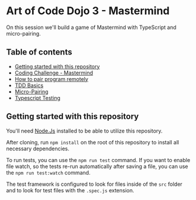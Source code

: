 # Art of Code Dojo 3 - Mastermind

On this session we'll build a game of Mastermind with TypeScript and micro-pairing.

## Table of contents
- [Getting started with this repository](#getting-started-with-this-repository)
- [Coding Challenge - Mastermind](CHALLENGE.md)
- [How to pair program remotely](docs/how-to-pair-program-remotely.md)
- [TDD Basics](docs/tdd.md)
- [Micro-Pairing](docs/micro-pairing.md)
- [Typescript Testing](docs/testing-in-typescript.md)

## Getting started with this repository
You'll need [Node.Js](https://nodejs.org/) installed to be able to utilize this repository.

After cloning, run `npm install` on the root of this repository to install all necessary dependencies.

To run tests, you can use the `npm run test` command. If you want to enable file watch, so the tests re-run automatically after saving a file, you can use the `npm run test:watch` command.

The test framework is configured to look for files inside of the `src` folder and to look for test files with the `.spec.js` extension.

